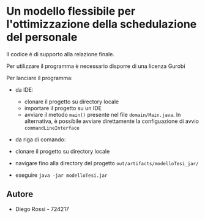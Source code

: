 
# Un modello flessibile per l'ottimizzazione della schedulazione del personale

Il codice è di supporto alla relazione finale.

Per utilizzare il programma è necessario disporre di una licenza Gurobi

Per lanciare il programma:
 - da IDE:
   - clonare il progetto su directory locale
   - importare il progetto su un IDE
   - avviare il metodo `main()` presente nel file `domain/Main.java`. In alternativa, è possibile avviare direttamente la configuazione di avvio `commandLineInterface`

- da riga di comando:
 - clonare il progetto su directory locale
 - navigare fino alla directory del progetto `out/artifacts/modelloTesi_jar/`
 - eseguire `java -jar modelloTesi.jar`




## Autore

- Diego Rossi - 724217

